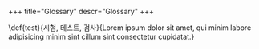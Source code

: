 +++
title="Glossary"
descr="Glossary"
+++


\def{test}{시험, 테스트, 검사}{Lorem ipsum dolor sit amet, qui minim labore adipisicing minim sint cillum sint consectetur cupidatat.}
